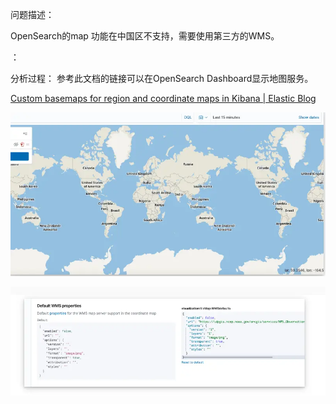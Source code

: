 问题描述：

OpenSearch的map 功能在中国区不支持，需要使用第三方的WMS。

：

分析过程： 参考此文档的链接可以在OpenSearch Dashboard显示地图服务。

[Custom basemaps for region and coordinate maps in Kibana | Elastic Blog](https://www.elastic.co/cn/blog/custom-basemaps-for-region-and-coordinate-maps-in-kibana)

![](https://raw.githubusercontent.com/Xu-Hardy/image-host/master/20230926202608.png)

![](asserts/Pasted%20image%2020230926202620.png)